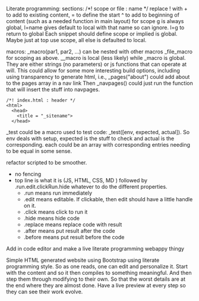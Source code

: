Literate programming: 
  sections: /*! scope or file : name  */  replace ! with + to add to existing content, = to define the start ^ to add to beginning of content (such as a needed function in main layout)  for scope g is always global, l=name  gives default to local with that name so can ignore. l=g to return to global Each snippet should define scope or implied is global. Maybe just at top use scope, all else is defaulted to local.
  
  macros:  _macro(par1, par2, ...)  can be nested with other macros _file_macro for scoping as above. __macro is local (less likely) while _macro is global.  They are either strings (no parameters) or js functions that can operate at will.  This could allow for some more interesting build options, including using transparency to generate html, i.e., 
    _pages("about")
    could add about to the pages array in a nav link
    Then _navpages() could just run the function that will insert the stuff into navpages. 
  
    /*! index.html : header */
    <html>
      <head>
        <title = "_sitename">
      </head>

_test could be a macro used to test code:  _test([env, expected, actual]). So env deals with setup, expected is the stuff to check and actual is the corresponding. each could be an array with corresponding entries needing to be equal in some sense.  


refactor scripted to be smoother. 

  * no fencing
  * top line is what it is (JS, HTML, CSS, MD ) followed by .run.edit.clickRun.hide whatever to do the different properties.
      * .run  means run immediately
      * .edit means editable. If clickable, then edit should have a little handle on it.
      * .click means click to run it
      * .hide means hide code
      * .replace means replace code with result
      * .after means put result after the code
      * .before means put result before the code
      
  
Add in code editor and make a live literate programming webappy thingy
  
Simple HTML generated website using Bootstrap using literate programming style. So as one reads, one can edit and personalize it. Start with the content and so it then compiles to something meaningful. And then step them through modifying to their own. So that the worst details are at the end where they are almost done. Have a live preview at every step so they can see their work evolve. 